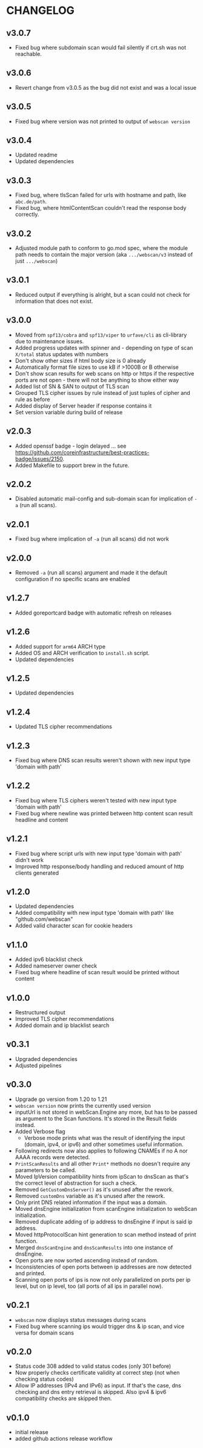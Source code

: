 # CHANGELOG

## v3.0.7
- Fixed bug where subdomain scan would fail silently if crt.sh was not reachable.

## v3.0.6
- Revert change from v3.0.5 as the bug did not exist and was a local issue

## v3.0.5
- Fixed bug where version was not printed to output of `webscan version`

## v3.0.4
- Updated readme
- Updated dependencies

## v3.0.3
- Fixed bug, where tlsScan failed for urls with hostname and path, like `abc.de/path`.
- Fixed bug, where htmlContentScan couldn't read the response body correctly.

## v3.0.2
- Adjusted module path to conform to go.mod spec, where the module path needs to contain the major version (aka `.../webscan/v3` instead of just `.../webscan`)

## v3.0.1
- Reduced output if everything is alright, but a scan could not check for information that does not exist.

## v3.0.0
- Moved from `spf13/cobra` and `spf13/viper` to `urfave/cli` as cli-library due to maintenance issues.
- Added progress updates with spinner and - depending on type of scan `X/total` status updates with numbers
- Don't show other sizes if html body size is 0 already
- Automatically format file sizes to use kB if >1000B or B otherwise
- Don't show scan results for web scans on http or https if the respective ports are not open - there will not be anything to show either way
- Added list of SN & SAN to output of TLS scan
- Grouped TLS cipher issues by rule instead of just tuples of cipher and rule as before
- Added display of Server header if response contains it
- Set version variable during build of release

## v2.0.3
- Added openssf badge - login delayed ... see https://github.com/coreinfrastructure/best-practices-badge/issues/2150.
- Added Makefile to support brew in the future.

## v2.0.2
- Disabled automatic mail-config and sub-domain scan for implication of `-a` (run all scans).

## v2.0.1
- Fixed bug where implication of `-a` (run all scans) did not work

## v2.0.0
- Removed `-a` (run all scans) argument and made it the default configuration if no specific scans are enabled

## v1.2.7
- Added goreportcard badge with automatic refresh on releases

## v1.2.6
- Added support for `arm64` ARCH type
- Added OS and ARCH verification to `install.sh` script.
- Updated dependencies

## v1.2.5
- Updated dependencies

## v1.2.4
- Updated TLS cipher recommendations

## v1.2.3
- Fixed bug where DNS scan results weren't shown with new input type 'domain with path'

## v1.2.2
- Fixed bug where TLS ciphers weren't tested with new input type 'domain with path'
- Fixed bug where newline was printed between http content scan result headline and content

## v1.2.1
- Fixed bug where script urls with new input type 'domain with path' didn't work
- Improved http response/body handling and reduced amount of http clients generated

## v1.2.0
- Updated dependencies
- Added compatibility with new input type 'domain with path' like "github.com/webscan"
- Added valid character scan for cookie headers

## v1.1.0
- Added ipv6 blacklist check
- Added nameserver owner check
- Fixed bug where headline of scan result would be printed without content

## v1.0.0
- Restructured output
- Improved TLS cipher recommendations
- Added domain and ip blacklist search

## v0.3.1
- Upgraded dependencies
- Adjusted pipelines

## v0.3.0
- Upgrade go version from 1.20 to 1.21
- `webscan version` now prints the currently used version
- inputUrl is not stored in webScan.Engine any more, but has to be passed as argument to the Scan functions. It's stored in the Result fields instead.
- Added Verbose flag
  - Verbose mode prints what was the result of identifying the input (domain, ipv4, or ipv6) and other sometimes useful information.
- Following redirects now also applies to following CNAMEs if no A nor AAAA records were detected.
- `PrintScanResults` and all other `Print*` methods no doesn't require any parameters to be called.
- Moved IpVersion compatibility hints from ipScan to dnsScan as that's the correct level of abstraction for such a check.
- Removed `GetCustomDnsServer()` as it's unused after the rework.
- Removed `customDns` variable as it's unused after the rework.
- Only print DNS related information if the input was a domain.
- Moved dnsEngine initialization from scanEngine initialization to webScan initialization.
- Removed duplicate adding of ip address to dnsEngine if input is said ip address.
- Moved httpProtocolScan hint generation to scan method instead of print function.
- Merged `dnsScanEngine` and `dnsScanResults` into one instance of dnsEngine.
- Open ports are now sorted ascending instead of random.
- Inconsistencies of open ports between ip addresses are now detected and printed.
- Scanning open ports of ips is now not only parallelized on ports per ip level, but on ip level, too (all ports of all ips in parallel now).

## v0.2.1
- `webscan` now displays status messages during scans
- Fixed bug where scanning ips would trigger dns & ip scan, and vice versa for domain scans

## v0.2.0
- Status code 308 added to valid status codes (only 301 before)
- Now properly checks certificate validity at correct step (not when checking status codes)
- Allow IP addresses (IPv4 and IPv6) as input. If that's the case, dns checking and dns entry retrieval is skipped. Also ipv4 & ipv6 compatibility checks are skipped then.

## v0.1.0
- initial release
- added github actions release workflow
